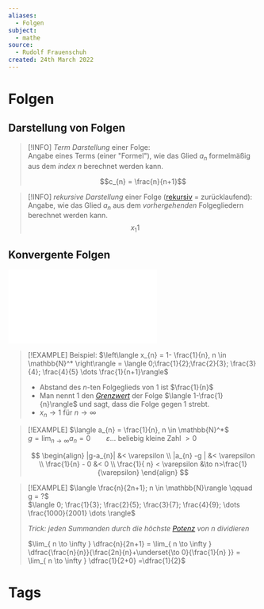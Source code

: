 ```yaml
---
aliases:
  - Folgen
subject:
  - mathe
source:
  - Rudolf Frauenschuh
created: 24th March 2022
---
```


# Folgen

## Darstellung von Folgen

> [!INFO] *Term Darstellung* einer Folge:  
> Angabe eines Terms (einer "Formel"), wie das Glied $a_{n}$ formelmäßig aus dem *index n* berechnet werden kann.  
>
> $$c_{n} = \frac{n}{n+1}$$

> [!INFO] *rekursive Darstellung* einer Folge ([rekursiv](../Softwareentwicklung/DS-Algo/Rekursion.md) = zurücklaufend):
> Angabe, wie das Glied $a_{n}$ aus dem *vorhergehenden* Folgegliedern berechnet werden kann.
> $$x_{1} 1\qquad $$
> 

## Konvergente Folgen

![Grenzwert](Grenzwert.md)

> [!EXAMPLE] Beispiel: $\left\langle  x_{n} = 1- \frac{1}{n}, n \in \mathbb{N}^*  \right\rangle = \langle 0;\frac{1}{2};\frac{2}{3}; \frac{3}{4}; \frac{4}{5} \dots \frac{1}{n+1}\rangle$
> - Abstand des $n$-ten Folgeglieds von $1$ ist $\frac{1}{n}$
> - Man nennt $1$ den *[Grenzwert](mathe%20(3)/Grenzwert.md)* der Folge $\langle 1-\frac{1}{n}\rangle$ und sagt, dass die Folge gegen $1$ strebt.
> - $x_{n} \to 1$ für $n\to \infty$

> [!EXAMPLE] $\langle a_{n} = \frac{1}{n}, n \in \mathbb{N}^*$  
> $g = \lim_{ n \to \infty } a_{n} = 0\qquad \varepsilon \dots$ beliebig kleine Zahl $> 0$
>
> $$
> \begin{align}
> |g-a_{n}| &< \varepsilon \\
> |a_{n} -g | &< \varepsilon \\
> \frac{1}{n} - 0 &< 0 \\
> \frac{1}{ n} < \varepsilon &\to n>\frac{1}{\varepsilon}
> \end{align}
> $$

> [!EXAMPLE] $\langle \frac{n}{2n+1}; n \in \mathbb{N}\rangle \qquad g = ?$  
> $\langle 0; \frac{1}{3}; \frac{2}{5}; \frac{3}{7}; \frac{4}{9}; \dots \frac{1000}{2001} \dots \rangle$
> 
> *Trick: jeden Summanden durch die höchste [Potenz](Potenzen.md) von $n$ dividieren*
>
> $\lim_{ n \to \infty } \dfrac{n}{2n+1} = \lim_{ n \to \infty } \dfrac{\frac{n}{n}}{\frac{2n}{n}+\underset{\to 0}{\frac{1}{n} }} = \lim_{ n \to \infty } \dfrac{1}{2+0} =\dfrac{1}{2}$

# Tags